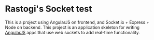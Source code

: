 # Rastogi's Socket test

This is a project using AngularJS on frontend, and Socket.io + Express + Node on backend. This
project is an application skeleton for writing [AngularJS](http://angularjs.org/) apps that use
web sockets to add real-time functionality.